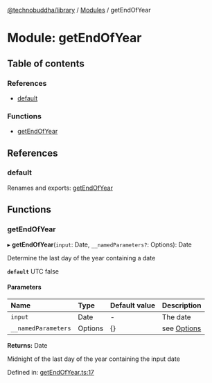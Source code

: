 [@technobuddha/library](../..) / [Modules](../Modules.md) / getEndOfYear

# Module: getEndOfYear

## Table of contents

### References

- [default](getendofyear.md#default)

### Functions

- [getEndOfYear](getendofyear.md#getendofyear)

## References

### default

Renames and exports: [getEndOfYear](getendofyear.md#getendofyear)

## Functions

### getEndOfYear

▸ **getEndOfYear**(`input`: Date, `__namedParameters?`: Options): Date

Determine the last day of the year containing a date

**`default`** UTC false

#### Parameters

| Name | Type | Default value | Description |
| :------ | :------ | :------ | :------ |
| `input` | Date | - | The date |
| `__namedParameters` | Options | {} | see [Options](almostequals.md#options) |

**Returns:** Date

Midnight of the last day of the year containing the input date

Defined in: [getEndOfYear.ts:17](../../src/getEndOfYear.ts#L17)
